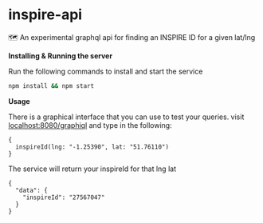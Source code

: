 # inspire-api
:world_map: An experimental graphql api for finding an INSPIRE ID for a given lat/lng

**Installing & Running the server**

Run the following commands to install and start the service

```sh
npm install && npm start
```

**Usage**

There is a graphical interface that you can use to test your queries. visit [localhost:8080/graphiql](http://localhost:8080/graphiql) and type in the following:

```
{
  inspireId(lng: "-1.25390", lat: "51.76110")
}
```
The service will return your inspireId for that lng lat
```
{
  "data": {
    "inspireId": "27567047"
  }
}
```
